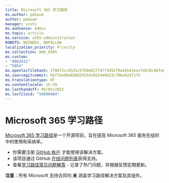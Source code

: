 ```yaml
---
title: Microsoft 365 学习路径
ms.author: pebaum
author: pebaum
manager: scotv
ms.audience: Admin
ms.topic: article
ms.service: o365-administration
ROBOTS: NOINDEX, NOFOLLOW
localization_priority: Priority
ms.collection: Adm_O365
ms.custom:
- "9002632"
- "5054"
ms.openlocfilehash: 2f0872cc65d1c5f60d627f47f3d92f9a44543eacf4838c06feb04c082c88e29d
ms.sourcegitcommit: b5f7da89a650d2915dc652449623c78be6247175
ms.translationtype: HT
ms.contentlocale: zh-CN
ms.lasthandoff: 08/05/2021
ms.locfileid: "54098484"
---
```

# <a name="microsoft-365-learning-pathways"></a>Microsoft 365 学习路径

[Microsoft 365 学习路径](https://docs.microsoft.com/office365/customlearning/)是一个开源项目，旨在提高 Microsoft 365 服务在组织中的使用和采纳率。

- 你需要注册 [GitHub 帐户](https://aka.ms/joingithub) 才能使用该解决方案。
- 该项目通过 GitHub [在线问题列表](https://aka.ms/CustomLearningHelp)获得支持。
- 查看[学习路径常见问题解答](https://docs.microsoft.com/office365/customlearning/faq) - 记录了热门问题，并根据反馈定期更新。

**注意**：所有 Microsoft 支持合同均 **未** 涵盖学习路径解决方案及其组件。
